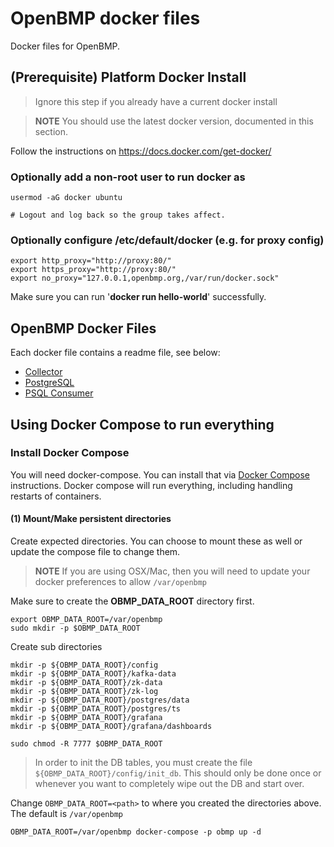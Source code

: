 # OpenBMP docker files
Docker files for OpenBMP.

## (Prerequisite) Platform Docker Install

> Ignore this step if you already have a current docker install

> **NOTE**
> You should use the latest docker version, documented in this section.

Follow the instructions on https://docs.docker.com/get-docker/

### Optionally add a non-root user to run docker as
    usermod -aG docker ubuntu
    
    # Logout and log back so the group takes affect. 


### Optionally configure **/etc/default/docker** (e.g. for proxy config)

    export http_proxy="http://proxy:80/"
    export https_proxy="http://proxy:80/"
    export no_proxy="127.0.0.1,openbmp.org,/var/run/docker.sock"

Make sure you can run '**docker run hello-world**' successfully.


## OpenBMP Docker Files
Each docker file contains a readme file, see below:

* [Collector](collector/README.md)
* [PostgreSQL](postgres/README.md)
* [PSQL Consumer](psql-app/README.md)


## Using Docker Compose to run everything

### Install Docker Compose
You will need docker-compose.  You can install that via [Docker Compose](https://docs.docker.com/compose/install/)
instructions.  Docker compose will run everything, including handling restarts of containers. 

#### (1) Mount/Make persistent directories
Create expected directories. You can choose to mount these as well or update the compose file to change them. 

> **NOTE**
> If you are using OSX/Mac, then you will need to update your docker preferences to allow ```/var/openbmp```

Make sure to create the **OBMP_DATA_ROOT** directory first.  
```
export OBMP_DATA_ROOT=/var/openbmp
sudo mkdir -p $OBMP_DATA_ROOT
```

Create sub directories
```
mkdir -p ${OBMP_DATA_ROOT}/config
mkdir -p ${OBMP_DATA_ROOT}/kafka-data
mkdir -p ${OBMP_DATA_ROOT}/zk-data
mkdir -p ${OBMP_DATA_ROOT}/zk-log
mkdir -p ${OBMP_DATA_ROOT}/postgres/data
mkdir -p ${OBMP_DATA_ROOT}/postgres/ts
mkdir -p ${OBMP_DATA_ROOT}/grafana
mkdir -p ${OBMP_DATA_ROOT}/grafana/dashboards

sudo chmod -R 7777 $OBMP_DATA_ROOT
```

> In order to init the DB tables, you must create the file ```${OBMP_DATA_ROOT}/config/init_db```.  This should
> only be done once or whenever you want to completely wipe out the DB and start over. 

Change ```OBMP_DATA_ROOT=<path>``` to where you created the directories above.  The default is ```/var/openbmp```

```
OBMP_DATA_ROOT=/var/openbmp docker-compose -p obmp up -d
```


